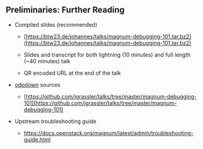 ## Preliminaries: Further Reading

* Compiled slides (recommended)

  * [https://btw23.de/johannes/talks/magnum-debugging-101.tar.bz2](https://btw23.de/johannes/talks/magnum-debugging-101.tar.bz2)

  * Slides and transcript for both lightning (10 minutes) and full length (~40 minutes) talk

  * QR encoded URL at the end of the talk

* [odpdown](https://github.com/thorstenb/odpdown) sources

  * [https://github.com/jgrassler/talks/tree/master/magnum-debugging-101](https://github.com/jgrassler/talks/tree/master/magnum-debugging-101)

* Upstream troubleshooting guide

  * https://docs.openstack.org/magnum/latest/admin/troubleshooting-guide.html

<!--

## Preliminaries: Slides and Transcript

You will find the slides and sources for both the full length and lightning
talk version of this talk along with a transcript
[here](https://btw23.de/johannes/talks/magnum-debugging-101.tar.bz2).

You do not need to remember these URLs now. We will display a shortened URL and
QR code at the end.

Last but not least, there is an upstream troubleshooting guide as well.
Especially on the subject of Kubernetes debugging it is highly recommended.

-->
